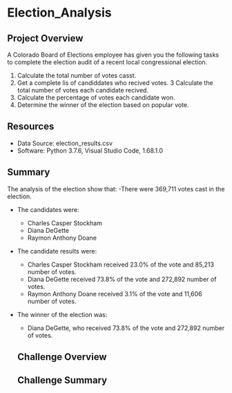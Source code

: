 # Election_Analysis

## Project Overview
A Colorado Board of Elections employee has given you the following tasks to complete the election audit of a recent local congressional election. 

1. Calculate the total number of votes casst. 
2. Get a complete lis of candiddates who recived votes. 
3 Calculate the total number of votes each candidate recived. 
4. Calculate the percentage of votes each candidate won. 
5. Determine the winner of the election based on popular vote. 

## Resources 
- Data Source: election_results.csv
- Software: Python 3.7.6, Visual Studio Code, 1.68.1.0

## Summary 
The analysis of the election show that:
-There were 369,711 votes cast in the election. 
- The candidates were:
  - Charles Casper Stockham
  - Diana DeGette
  - Raymon Anthony Doane
- The candidate results were: 
  - Charles Casper Stockham received 23.0% of the vote and 85,213 number of votes. 
  - Diana DeGette received 73.8% of the vote and 272,892 number of votes. 
  - Raymon Anthony Doane received 3.1% of the vote and 11,606 number of votes. 
- The winner of the election was:
  - Diana DeGette, who received 73.8% of the vote and 272,892 number of votes. 
  
  ## Challenge Overview
  
  ## Challenge Summary
